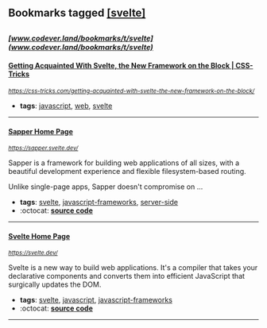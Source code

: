 ## Bookmarks tagged [[svelte]](https://www.codever.land/search?q=[svelte])

_<sup><sup>[www.codever.land/bookmarks/t/svelte](www.codever.land/bookmarks/t/svelte)</sup></sup>_
---
#### [Getting Acquainted With Svelte, the New Framework on the Block | CSS-Tricks](https://css-tricks.com/getting-acquainted-with-svelte-the-new-framework-on-the-block/)
_<sup>https://css-tricks.com/getting-acquainted-with-svelte-the-new-framework-on-the-block/</sup>_

* **tags**: [javascript](../tagged/javascript.md), [web](../tagged/web.md), [svelte](../tagged/svelte.md)
---
#### [Sapper  Home Page](https://sapper.svelte.dev/)
_<sup>https://sapper.svelte.dev/</sup>_

Sapper is a framework for building web applications of all sizes, with a beautiful development experience and flexible filesystem-based routing.

Unlike single-page apps, Sapper doesn't compromise on ...
* **tags**: [svelte](../tagged/svelte.md), [javascript-frameworks](../tagged/javascript-frameworks.md), [server-side](../tagged/server-side.md)
* :octocat: **[source code](https://github.com/sveltejs/sapper)**
---
#### [Svelte  Home Page](https://svelte.dev/)
_<sup>https://svelte.dev/</sup>_

Svelte is a new way to build web applications. It's a compiler that takes your declarative components and converts them into efficient JavaScript that surgically updates the DOM.
* **tags**: [svelte](../tagged/svelte.md), [javascript](../tagged/javascript.md), [javascript-frameworks](../tagged/javascript-frameworks.md)
* :octocat: **[source code](https://github.com/sveltejs/svelte)**
---
